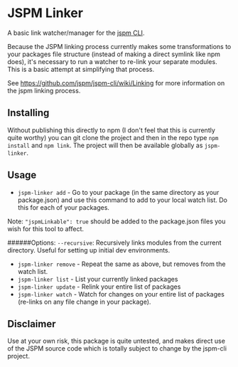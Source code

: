 # JSPM Linker

A basic link watcher/manager for the [jspm CLI](https://github.com/jspm/jspm-cli).

Because the JSPM linking process currently makes some transformations
to your packages file structure (instead of making a direct symlink like
npm does), it's necessary to run a watcher to re-link your separate
modules. This is a basic attempt at simplifying that process.

See https://github.com/jspm/jspm-cli/wiki/Linking for more information
on the jspm linking process.

## Installing
Without publishing this directly to npm (I don't feel that this is
currently quite worthy) you can git clone the project and then in the
repo type `npm install` and `npm link`. The project will then be
available globally as `jspm-linker`.

## Usage
* `jspm-linker add` - Go to your package (in the same directory as your
package.json) and use this command to add to your local watch list. Do
this for each of your packages.

Note: `"jspmLinkable": true` should be added to the package.json files you
wish for this tool to affect.

######Options:
`--recursive`: Recursively links modules from the current directory.
Useful for setting up initial dev environments.

* `jspm-linker remove` - Repeat the same as above, but removes from the
 watch list.
* `jspm-linker list` - List your currently linked packages
* `jspm-linker update` - Relink your entire list of packages
* `jspm-linker watch` - Watch for changes on your entire list of packages
(re-links on any file change in your package).

## Disclaimer
Use at your own risk, this package is quite untested, and makes direct use
 of the JSPM source code which is totally subject to change by the jspm-cli project.
